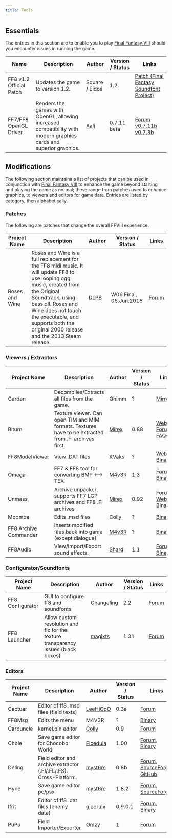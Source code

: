 ```yaml
---
title: Tools
---
```


## Essentials

The entries in this section are to enable you to play [Final Fantasy VIII](../FF8.md) should you encounter issues in running the game.

| Name                    | Description                                                                                                       | Author                                                          | Version / Status | Links                                                                                                                                                                                         |
|-------------------------|-------------------------------------------------------------------------------------------------------------------|-----------------------------------------------------------------|------------------|-----------------------------------------------------------------------------------------------------------------------------------------------------------------------------------------------|
| FF8 v1.2 Official Patch | Updates the game to version 1.2.                                                                                  | Square / Eidos                                                  | 1.2              | [Patch (Final Fantasy Soundfont Project)](http://ffsf.aaron-kelley.net/patch.html)                                                                                                            |
| FF7/FF8 OpenGL Driver   | Renders the games with OpenGL, allowing increased compatibility with modern graphics cards and superior graphics. | [Aali](http://forums.qhimm.com/index.php?action=profile;u=2862) | 0.7.11 beta      | [Forum](http://forums.qhimm.com/index.php?topic=8306.0) [v0.7.11b](http://backup.ninjaloot.se/share/ff7_opengl-0.7.11b.zip) [v0.7.3b](http://backup.ninjaloot.se/share/ff7_opengl-0.7.3b.zip) |

## Modifications

The following section maintains a list of projects that can be used in conjunction with [Final Fantasy VIII](../FF8.md) to enhance the game beyond starting and playing the game as normal; these range from patches used to enhance graphics, to viewers and editors for game data. Entries are listed by category, then alphabetically.

### Patches

The following are patches that change the overall FFVIII experience.

| Project Name   | Description                                                                                                                                                                                                                                                                           | Author                                                          | Version / Status       | Links                                                    |
|----------------|---------------------------------------------------------------------------------------------------------------------------------------------------------------------------------------------------------------------------------------------------------------------------------------|-----------------------------------------------------------------|------------------------|----------------------------------------------------------|
| Roses and Wine | Roses and Wine is a full replacement for the FF8 midi music. It will update FF8 to use looping ogg music, created from the Original Soundtrack, using bass.dll. Roses and Wine does not touch the executable, and supports both the original 2000 release and the 2013 Steam release. | [DLPB](http://forums.qhimm.com/index.php?action=profile;u=6439) | W06 Final, 06.Jun.2016 | [Forum](http://forums.qhimm.com/index.php?topic=13715.0) |

### Viewers / Extractors

| Project Name          | Description                                                                                          | Author                                                            | Version / Status | Links                                                                                                                                                                                          |
|-----------------------|------------------------------------------------------------------------------------------------------|-------------------------------------------------------------------|------------------|------------------------------------------------------------------------------------------------------------------------------------------------------------------------------------------------|
| Garden                | Decompiles/Extracts all files from the game.                                                         | Qhimm                                                             | ?                | [Mirror](http://www.breck-mckye.com/final-fantasy-modding/Ficedula-Mirror/gardenalpha.zip)                                                                                                     |
| Biturn                | Texture viewer. Can open TIM and MIM formats. Textures have to be extracted from .FI archives first. | [Mirex](http://forums.qhimm.com/index.php?action=profile;u=171)   | 0.88             | [Website](http://mirex.mypage.sk/index.php?selected=1#Biturn), [Forum](http://forums.qhimm.com/index.php?topic=2819), [FAQs](http://mirex.mypage.sk/RNR/rnr.php?action=show_notes&parentid=97) |
| FF8ModelViewer        | View .DAT files                                                                                      | KVaks                                                             | ?                | [Website](http://kvaks.narod.ru/FF8Info.html), [Binary](http://kvaks.narod.ru/FF8Viewer/update2.rar)                                                                                           |
| Omega                 | FF7 & FF8 tool for converting BMP &lt;--&gt; TEX                                                     | [M4v3R](http://forums.qhimm.com/index.php?action=profile;u=496)   | 1.3              | [Forum](http://forums.qhimm.com/index.php?topic=3373.msg47176), [Binary](http://www.balamb.pl/qh/omega.7z)                                                                                     |
| Unmass                | Archive unpacker, supports FF7 LGP archives and FF8 .FI archives                                     | [Mirex](http://forums.qhimm.com/index.php?action=profile;u=171)   | 0.92             | [Forum](http://forums.qhimm.com/index.php?topic=6892.0), [Website](http://mirex.mypage.sk/index.php?selected=1#Unmass), [Binary](http://mirex.mypage.sk/FILES/unm_w092.rar)                    |
| Moomba                | Edits .msd files                                                                                     | Colly                                                             | ?                | [Binary](http://www.balamb.pl/qh/moomba.7z)                                                                                                                                                    |
| FF8 Archive Commander | Inserts modified files back into game (except dialogue)                                              | [M4v3R](http://forums.qhimm.com/index.php?action=profile;u=496)   | ?                | [Binary](http://www.balamb.pl/qh/ff8ac.7z)                                                                                                                                                     |
| FF8Audio              | View/Import/Export sound effects.                                                                    | [Shard](http://forums.qhimm.com/index.php?action=profile;u=22631) | 1.1              | [Forum](http://forums.qhimm.com/index.php?topic=14944.0) [Binary](http://www.mediafire.com/download/1gewfy3n80zs6h8/FF8Audio.7z)                                                               |

### Configurator/Soundfonts

| Project Name     | Description                                                                       | Author                                                                | Version / Status | Links                                                   |
|------------------|-----------------------------------------------------------------------------------|-----------------------------------------------------------------------|------------------|---------------------------------------------------------|
| FF8 Configurator | GUI to configure ff8 and soundfonts                                               | [Changeling](http://forums.qhimm.com/index.php?action=profile;u=1568) | 2.2              | [Forum](http://forums.qhimm.com/index.php?topic=5731.0) |
| FF8 Launcher     | Allow custom resolution and fix for the texture transparency issues (black boxes) | [magixts](http://forums.qhimm.com/index.php?action=profile;u=4090)    | 1.31             | [Forum](http://forums.qhimm.com/index.php?topic=7248.0) |

### Editors

| Project Name | Description                                                       | Author                                                              | Version / Status | Links                                                                                                                                                        |
|--------------|-------------------------------------------------------------------|---------------------------------------------------------------------|------------------|--------------------------------------------------------------------------------------------------------------------------------------------------------------|
| Cactuar      | Editor of ff8 .msd files (field texts)                            | [LeeHiOoO](http://forums.qhimm.com/index.php?action=profile;u=4850) | 0.3a             | [Forum](http://forums.qhimm.com/index.php?topic=8924.0)                                                                                                      |
| FF8Msg       | Edits the menu                                                    | M4V3R                                                               | ?                | [Binary](http://www.balamb.pl/qh/ff8msg.7z)                                                                                                                  |
| Carbuncle    | kernel.bin editor                                                 | [Colly](http://forums.qhimm.com/index.php?action=profile;u=1102)    | 0.9              | [Forum](http://forums.qhimm.com/index.php?topic=13599)                                                                                                       |
| Chole        | Save game editor for Chocobo World                                | [Ficedula](http://forums.qhimm.com/index.php?action=profile;u=68)   | 1.00             | [Forum](http://forums.qhimm.com/index.php?topic=14322), [Binary](http://www.breck-mckye.com/final-fantasy-modding/Ficedula-Mirror/chole100.zip)              |
| Deling       | Field editor and archive extractor (.FI/.FL/.FS). Cross-Platform. | [myst6re](http://forums.qhimm.com/index.php?action=profile;u=4778)  | 0.8b             | [Forum](http://forums.qhimm.com/index.php?topic=13050.0), [SourceForge](http://sourceforge.net/projects/deling/), [GitHub](http://github.com/myst6re/deling) |
| Hyne         | Save game editor pc/psx                                           | [myst6re](http://forums.qhimm.com/index.php?action=profile;u=4778)  | 1.8.2            | [Forum](http://forums.qhimm.com/index.php?topic=9713.0), [SourceForge](http://sourceforge.net/projects/hyne/)                                                |
| Ifrit        | Editor of ff8 .dat files (enemy data)                             | [gjoerulv](http://forums.qhimm.com/index.php?action=profile;u=3668) | 0.9.0.1          | [Forum](http://forums.qhimm.com/index.php?topic=8741.0), [Binary](http://www.mediafire.com/download.php?cgdccuuudrdgnr2)                                     |
| PuPu         | Field Importer/Exporter                                           | [Omzy](http://forums.qhimm.com/index.php?action=profile;u=8950)     | 1                | [Forum](http://forums.qhimm.com/index.php?topic=13444.0)                                                                                                     |
